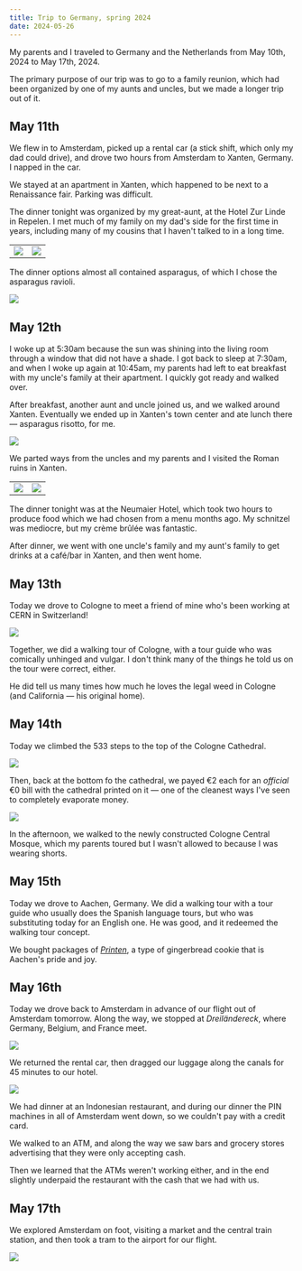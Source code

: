 ```yaml
---
title: Trip to Germany, spring 2024
date: 2024-05-26
---
```


My parents and I traveled to Germany and the Netherlands from May 10th, 2024 to May 17th, 2024.

The primary purpose of our trip was to go to a family reunion, which had been organized by one of my aunts and uncles, but we made a longer trip out of it.

## May 11th

We flew in to Amsterdam, picked up a rental car (a stick shift, which only my dad could drive), and drove two hours from Amsterdam to Xanten, Germany. I napped in the car.

We stayed at an apartment in Xanten, which happened to be next to a Renaissance fair. Parking was difficult.

The dinner tonight was organized by my great-aunt, at the Hotel Zur Linde in Repelen. I met much of my family on my dad's side for the first time in years, including many of my cousins that I haven't talked to in a long time.

|                                |                                |
| ------------------------------ | ------------------------------ |
| ![](/posts/xanten/dinner1.jpg) | ![](/posts/xanten/dinner2.jpg) |

The dinner options almost all contained asparagus, of which I chose the asparagus ravioli.

![](/posts/xanten/ravioli.jpg)

## May 12th

I woke up at 5:30am because the sun was shining into the living room through a window that did not have a shade. I got back to sleep at 7:30am, and when I woke up again at 10:45am, my parents had left to eat breakfast with my uncle's family at their apartment. I quickly got ready and walked over.

After breakfast, another aunt and uncle joined us, and we walked around Xanten. Eventually we ended up in Xanten's town center and ate lunch there — asparagus risotto, for me.

![](/posts/xanten/brothers.jpg)

We parted ways from the uncles and my parents and I visited the Roman ruins in Xanten.

|                              |                                |
| ---------------------------- | ------------------------------ |
| ![](/posts/xanten/arena.jpg) | ![](/posts/xanten/columns.jpg) |

The dinner tonight was at the Neumaier Hotel, which took two hours to produce food which we had chosen from a menu months ago. My schnitzel was mediocre, but my crème brûlée was fantastic.

After dinner, we went with one uncle's family and my aunt's family to get drinks at a café/bar in Xanten, and then went home.

## May 13th

Today we drove to Cologne to meet a friend of mine who's been working at CERN in Switzerland!

![](/posts/xanten/pizza.jpg)

Together, we did a walking tour of Cologne, with a tour guide who was comically unhinged and vulgar. I don't think many of the things he told us on the tour were correct, either.

He did tell us many times how much he loves the legal weed in Cologne (and California — his original home).

## May 14th

Today we climbed the 533 steps to the top of the Cologne Cathedral.

![](/posts/xanten/cathedral-view.jpg)

Then, back at the bottom fo the cathedral, we payed €2 each for an _official_ €0 bill with the cathedral printed on it — one of the cleanest ways I've seen to completely evaporate money.

![](/posts/xanten/zero.jpg)

In the afternoon, we walked to the newly constructed Cologne Central Mosque, which my parents toured but I wasn't allowed to because I was wearing shorts.

## May 15th

Today we drove to Aachen, Germany. We did a walking tour with a tour guide who usually does the Spanish language tours, but who was substituting today for an English one. He was good, and it redeemed the walking tour concept.

We bought packages of [_Printen_](https://en.wikipedia.org/wiki/Aachener_Printen), a type of gingerbread cookie that is Aachen's pride and joy.

## May 16th

Today we drove back to Amsterdam in advance of our flight out of Amsterdam tomorrow. Along the way, we stopped at _Dreiländereck_, where Germany, Belgium, and France meet.

![](/posts/xanten/dreilandereck.jpg)

We returned the rental car, then dragged our luggage along the canals for 45 minutes to our hotel.

![](/posts/xanten/canal.jpg)

We had dinner at an Indonesian restaurant, and during our dinner the PIN machines in all of Amsterdam went down, so we couldn't pay with a credit card.

We walked to an ATM, and along the way we saw bars and grocery stores advertising that they were only accepting cash.

Then we learned that the ATMs weren't working either, and in the end slightly underpaid the restaurant with the cash that we had with us.

## May 17th

We explored Amsterdam on foot, visiting a market and the central train station, and then took a tram to the airport for our flight.

![](/posts/xanten/houseboat.jpg)
